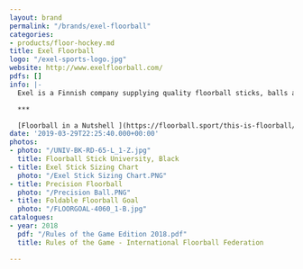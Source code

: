 ```yaml
---
layout: brand
permalink: "/brands/exel-floorball"
categories:
- products/floor-hockey.md
title: Exel Floorball
logo: "/exel-sports-logo.jpg"
website: http://www.exelfloorball.com/
pdfs: []
info: |-
  Exel is a Finnish company supplying quality floorball sticks, balls and goals.

  ***

  [Floorball in a Nutshell ](https://floorball.sport/this-is-floorball/floorball-in-a-nutshell/)- International Floorball Federation
date: '2019-03-29T22:25:40.000+00:00'
photos:
- photo: "/UNIV-BK-RD-65-L_1-Z.jpg"
  title: Floorball Stick University, Black
- title: Exel Stick Sizing Chart
  photo: "/Exel Stick Sizing Chart.PNG"
- title: Precision Floorball
  photo: "/Precision Ball.PNG"
- title: Foldable Floorball Goal
  photo: "/FLOORGOAL-4060_1-B.jpg"
catalogues:
- year: 2018
  pdf: "/Rules of the Game Edition 2018.pdf"
  title: Rules of the Game - International Floorball Federation

---
```

